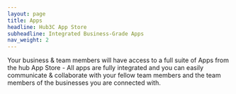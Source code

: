 ```yaml
---
layout: page
title: Apps
headline: Hub3C App Store
subheadline: Integrated Business-Grade Apps
nav_weight: 2
---
```


Your business & team members will have access to a full suite of Apps from the hub App Store - All apps are fully integrated and you can easily communicate & collaborate with your fellow team members and the team members of the businesses you are connected with.
